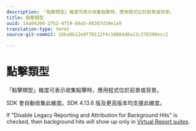 ```yaml
---
description: 「點擊類型」維度可表示收集點擊時，應用程式位於前景或背景。
title: 點擊類型
uuid: 14a04260-27b2-4f59-b0a5-80387d39e1a9
translation-type: tm+mt
source-git-commit: 16ba0b12e0f70112f4c10804d0a13c278388ecc2

---
```



# 點擊類型

「點擊類型」維度可表示收集點擊時，應用程式位於前景或背景。

SDK 會自動收集此維度。SDK 4.13.6 版及更高版本均支援此維度。

If "Disable Legacy Reporting and Attribution for Background Hits" is checked, then background hits will show up only in [Virtual Report suites](/help/components/vrs/vrs-mobile-visit-processing.md).
